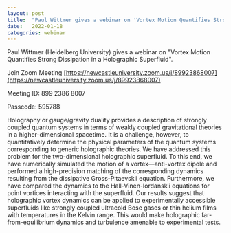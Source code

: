 ```yaml
---
layout: post
title:  "Paul Wittmer gives a webinar on 'Vortex Motion Quantifies Strong Dissipation in a Holographic Superfluid' at 4pm UK time"
date:   2022-01-18
categories: webinar
---
```


Paul Wittmer (Heidelberg University) gives a webinar on "Vortex Motion Quantifies Strong Dissipation in a Holographic Superfluid".

Join Zoom Meeting
[https://newcastleuniversity.zoom.us/j/89923868007](https://newcastleuniversity.zoom.us/j/89923868007)

Meeting ID: 899 2386 8007

Passcode: 595788

Holography or gauge/gravity duality provides a description of strongly coupled quantum systems in terms of weakly coupled gravitational theories in a higher-dimensional spacetime. It is a challenge, however, to quantitatively determine the physical parameters of the quantum systems corresponding to generic holographic theories. We have addressed this problem for the two-dimensional holographic superfluid. To this end, we have numerically simulated the motion of a vortex—anti-vortex dipole and performed a high-precision matching of the corresponding dynamics resulting from the dissipative Gross-Pitaevskii equation. Furthermore, we have compared the dynamics to the Hall-Vinen-Iordanskii equations for point vortices interacting with the superfluid. Our results suggest that holographic vortex dynamics can be applied to experimentally accessible superfluids like strongly coupled ultracold Bose gases or thin helium films with temperatures in the Kelvin range. This would make holographic far-from-equilibrium dynamics and turbulence amenable to experimental tests.
